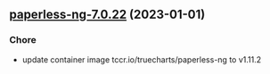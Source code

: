 

## [paperless-ng-7.0.22](https://github.com/truecharts/charts/compare/paperless-ng-7.0.21...paperless-ng-7.0.22) (2023-01-01)

### Chore

- update container image tccr.io/truecharts/paperless-ng to v1.11.2
  
  